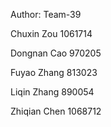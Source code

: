 Author: Team-39

Chuxin Zou  1061714

Dongnan Cao 970205

Fuyao Zhang 813023

Liqin Zhang 890054

Zhiqian Chen 1068712
